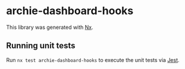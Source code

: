 # archie-dashboard-hooks

This library was generated with [Nx](https://nx.dev).

## Running unit tests

Run `nx test archie-dashboard-hooks` to execute the unit tests via [Jest](https://jestjs.io).
